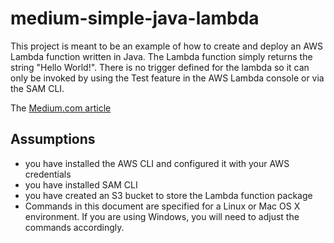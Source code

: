# medium-simple-java-lambda

This project is meant to be an example of how to create and deploy an AWS Lambda function 
written in Java. The Lambda function simply returns the string "Hello World!".
There is no trigger defined for the lambda so it can only be invoked by using the Test feature in
the AWS Lambda console or via the SAM CLI.

The [Medium.com article](https://medium.com/@paulboeck/deploying-an-aws-lambda-with-sam-d8dc2be798e3?source=friends_link&sk=6b50fc2b83a642898464360f39a32bdf)

## Assumptions
- you have installed the AWS CLI and configured it with your AWS credentials
- you have installed SAM CLI
- you have created an S3 bucket to store the Lambda function package
- Commands in this document are specified for a Linux or Mac OS X environment. If you are using
  Windows, you will need to adjust the commands accordingly.
